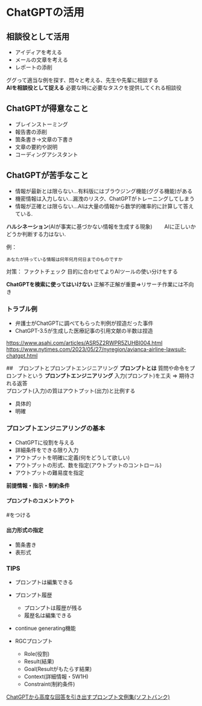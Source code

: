 # ChatGPTの活用
## 相談役として活用

- アイディアを考える
- メールの文章を考える
- レポートの添削

ググって適当な例を探す、悶々と考える、先生や先輩に相談する  
**AIを相談役として捉える**
必要な時に必要なタスクを提供してくれる相談役

## ChatGPTが得意なこと
- ブレインストーミング
- 報告書の添削
- 箇条書き->文章の下書き
- 文章の要約や説明
- コーディングアシスタント

## ChatGPTが苦手なこと

- 情報が最新とは限らない...有料版にはブラウジング機能(ググる機能)がある
- 機密情報は入力しない...漏洩のリスク、ChatGPTがトレーニングしてしまう
- 情報が正確とは限らない...AIは大量の情報から数学的確率的に計算して答えている.

**ハルシネーション**(AIが事実に基づかない情報を生成する現象)　　
AIに正しいかどうか判断する力はない.

例：
```
あなたが持っている情報は何年何月何日までのものですか
```

対策：
ファクトチェック
目的に合わせてよりAIツールの使い分けをする

**ChatGPTを検索に使ってはいけない**
正解不正解が重要=>リサーチ作業には不向き


### トラブル例
- 弁護士がChatGPTに調べてもらった判例が捏造だった事件
- ChatGPT-3.5が生成した医療記事の引用文献の半数は捏造

https://www.asahi.com/articles/ASR5Z2RWPR5ZUHBI004.html
https://www.nytimes.com/2023/05/27/nyregion/avianca-airline-lawsuit-chatgpt.html

##　プロンプトとプロンプトエンジニアリング
**プロンプトとは**
質問や命令をプロンプトという
**プロンプトエンジニアリング**
入力(プロンプト)を工夫 => 期待される返答  
プロンプト(入力)の質はアウトプット(出力)と比例する

- 具体的
- 明確

### プロンプトエンジニアリングの基本
- ChatGPTに役割を与える
- 詳細条件をできる限り入力
- アウトプットを明確に定義(何をどうして欲しい)
- アウトプットの形式、数を指定(アウトプットのコントロール)
- アウトプットの難易度を指定

**前提情報・指示・制約条件**

#### プロンプトのコメントアウト
\#をつける

#### 出力形式の指定
- 箇条書き
- 表形式

### TIPS
- プロンプトは編集できる

- プロンプト履歴
    - プロンプトは履歴が残る
    - 履歴名は編集できる

- continue generating機能

- RGCプロンプト
    - Role(役割)
    - Result(結果)
    - Goal(Resultがもたらす結果)
    - Context(詳細情報・5W1H)
    - Constraint(制約条件)


[ChatGPTから高度な回答を引き出すプロンプト文例集(ソフトバンク)](https://www.softbank.jp/biz/solutions/smb/prompt/)
